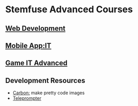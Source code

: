 # Stemfuse Advanced Courses

## [Web Development](./webdesign)
## [Mobile App:IT](./mobile)
## [Game IT Advanced]()

## Development Resources
* [Carbon:](https://carbon.now.sh) make pretty code images
* [Teleprompter](https://telepromptermirror.com/telepromptersoftware.htm)
